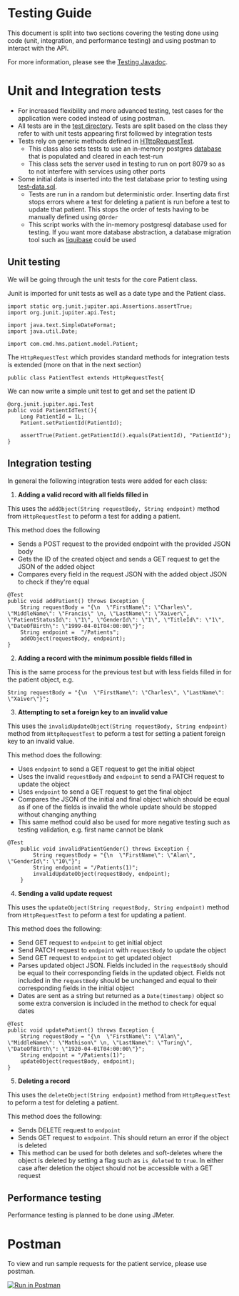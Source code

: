 # Testing Guide

This document is split into two sections covering the testing done using code (unit, integration, and performance testing) and using postman to
interact with the API.

For more information, please see the [Testing Javadoc](/api/target/site/testapidocs/index.html).

# Unit and Integration tests

* For increased flexibility and more advanced testing, test cases for the application were coded instead of using postman.
* All tests are in the [test directory](/api/src/test/java/com/cmd/hms/patient/test/). Tests are split based on the class they refer to with unit tests appearing first followed by integration tests
* Tests rely on generic methods defined in [HTttpRequestTest](/api/src/test/java/com/cmd/hms/patient/test/HttpRequestTest.java). 
    * This class also sets tests to use an in-memory postgres [database](/api/src/main/resources/application-test.properties) that is populated and cleared in each test-run
    * This class sets the server used in testing to run on port 8079 so as to not interfere with services using other ports
* Some initial data is inserted into the test database prior to testing using [test-data.sql](/api/src/main/resources//test-data.sql). 
    * Tests are run in a random but deterministic order. Inserting data first stops errors where a test for deleting a patient is run before a test to update that patient. This stops the order of tests having to be manually defined using `@Order`
    * This script works with the in-memory postgresql database used for testing. If you want more database abstraction, a database migration tool such as [liquibase](https://www.liquibase.org/) could be used

## Unit testing

We will be going through the unit tests for the core Patient class.

Junit is imported for unit tests as well as a date type and the Patient class.

```
import static org.junit.jupiter.api.Assertions.assertTrue;
import org.junit.jupiter.api.Test;

import java.text.SimpleDateFormat;
import java.util.Date;

import com.cmd.hms.patient.model.Patient;
```

The `HttpRequestTest` which provides standard methods for integration tests is extended (more on that in the next section)

```
public class PatientTest extends HttpRequestTest{
```

We can now write a simple unit test to get and set the patient ID

```
@org.junit.jupiter.api.Test
public void PatientIdTest(){
    Long PatientId = 1L;
    Patient.setPatientId(PatientId);

    assertTrue(Patient.getPatientId().equals(PatientId), "PatientId");
}
```

## Integration testing

In general the following integration tests were added for each class:
1. <b> Adding a valid record with all fields filled in </b>

This uses the `addObject(String requestBody, String endpoint)` method from `HttpRequestTest` to peform a test for adding a patient.

This method does the following
* Sends a POST request to the provided endpoint with the provided JSON body
* Gets the ID of the created object and sends a GET request to get the JSON of the added object
* Compares every field in the request JSON with the added object JSON to check if they're equal

```
@Test
public void addPatient() throws Exception {
    String requestBody = "{\n  \"FirstName\": \"Charles\", \"MiddleName\": \"Francis\" \n, \"LastName\": \"Xaiver\", \"PatientStatusId\": \"1\", \"GenderId\": \"1\", \"TitleId\": \"1\", \"DateOfBirth\": \"1999-04-01T04:00:00\"}";
    String endpoint =  "/Patients";
    addObject(requestBody, endpoint);
}
```

2. <b> Adding a record with the minimum possible fields filled in  </b>

This is the same process for the previous test but with less fields filled in for the patient object, e.g.

```
String requestBody = "{\n  \"FirstName\": \"Charles\", \"LastName\": \"Xaiver\"}";
```

3. <b> Attempting to set a foreign key to an invalid value </b>

This uses the `invalidUpdateObject(String requestBody, String endpoint)` method from `HttpRequestTest` to peform a test for setting a patient foreign key to an invalid value.

This method does the following:
* Uses `endpoint` to send a GET request to get the initial object
* Uses the invalid `requestBody` and `endpoint` to send a PATCH request to update the object
* Uses `endpoint` to send a GET request to get the final object
* Compares the JSON of the initial and final object which should be equal as if one of the fields is invalid the whole update should be stopped without changing anything
* This same method could also be used for more negative testing such as testing validation, e.g. first name cannot be blank

```
@Test
	public void invalidPatientGender() throws Exception {
		String requestBody = "{\n  \"FirstName\": \"Alan\", \"GenderId\": \"10\"}";
		String endpoint = "/Patients(1)";
		invalidUpdateObject(requestBody, endpoint);
	}
```

4. <b> Sending a valid update request </b>

This uses the `updateObject(String requestBody, String endpoint)` method from `HttpRequestTest` to peform a test for updating a patient.

This method does the following:
* Send GET request to `endpoint` to get initial object
* Send PATCH request to `endpoint` with `requestBody` to update the object
* Send GET request to `endpoint` to get updated object
* Parses updated object JSON. Fields included in the `requestBody` should be equal to their corresponding fields in the updated object. Fields not included in the
`requestBody` should be unchanged and equal to their corresponding fields in the initial object
* Dates are sent as a string but returned as a `Date(timestamp)` object so some extra conversion is included in the method to check for equal dates

```
@Test
public void updatePatient() throws Exception {
    String requestBody = "{\n  \"FirstName\": \"Alan\", \"MiddleName\": \"Mathison\" \n, \"LastName\": \"Turing\", \"DateOfBirth\": \"1920-04-01T04:00:00\"}";
    String endpoint = "/Patients(1)";
    updateObject(requestBody, endpoint);
}
```

5. <b> Deleting a record </b>
 
This uses the `deleteObject(String endpoint)` method from `HttpRequestTest` to peform a test for deleting a patient. 

This method does the following:
* Sends DELETE request to `endpoint`
* Sends GET request to `endpoint`. This should return an error if the object is deleted 
* This method can be used for both deletes and soft-deletes where the object is deleted by setting a flag such as `is_deleted` to `true`. 
In either case after deletion the object should not be accessible with a GET request

## Performance testing

Performance testing is planned to be done using JMeter.


# Postman

To view and run sample requests for the patient service, please use postman.

[![Run in Postman](https://run.pstmn.io/button.svg)](https://app.getpostman.com/run-collection/21158677-89e8a063-1378-4575-8eb2-9ae890ae703d?action=collection%2Ffork&collection-url=entityId%3D21158677-89e8a063-1378-4575-8eb2-9ae890ae703d%26entityType%3Dcollection%26workspaceId%3D73a14224-799e-44dd-81c8-0c1296576d59)